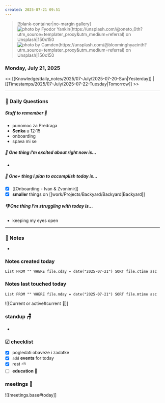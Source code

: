 ```yaml
---
created: 2025-07-21 09:51
---
```


> [!blank-container|no-margin gallery] 
> ![photo by Fyodor Yankin(https://unsplash.com/@oneto_0th?utm_source=templater_proxy&utm_medium=referral) on Unsplash|150x150](https://images.unsplash.com/photo-1707560967806-910d5d6032e3?crop=entropy&cs=srgb&fm=jpg&ixid=M3w2NDU1OTF8MHwxfHJhbmRvbXx8fHx8fHx8fDE3NTMwODQyOTB8&ixlib=rb-4.1.0&q=85)
>![photo by Camden(https://unsplash.com/@bloominghyacinth?utm_source=templater_proxy&utm_medium=referral) on Unsplash|150x150](https://images.unsplash.com/photo-1684090070630-7c10747299e2?crop=entropy&cs=srgb&fm=jpg&ixid=M3w2NDU1OTF8MHwxfHJhbmRvbXx8fHx8fHx8fDE3NTMwODQyOTF8&ixlib=rb-4.1.0&q=85)

### Monday, July 21, 2025

<< [[Knowledge/daily_notes/2025/07-July/2025-07-20-Sun|Yesterday]] | [[Timestamps/2025/07-July/2025-07-22-Tuesday|Tomorrow]] >>

___
### 📅 Daily Questions

##### Stuff to remember 📝
- punomoc za Predraga
- **Senka** u 12:15
- onboarding
- spava mi se

##### 🙌 **One thing I'm excited about right now is...**
- 

##### 🚀 **One+ thing I plan to accomplish today is...**
- [x] [[Onboarding - Ivan & Zvonimir]]
- [x] **smaller** things on [[work/Projects/Backyard/Backyard|Backyard]]

##### 👎 **One thing I'm struggling with today is...**
- keeping my eyes open

---
### 📝 Notes
- 

### Notes created today
```dataview
List FROM "" WHERE file.cday = date("2025-07-21") SORT file.ctime asc
```

### Notes last touched today
```dataview
List FROM "" WHERE file.mday = date("2025-07-21") SORT file.mtime asc
`````

![[Current or active#current 📓]]

### **standup** 🪑

- 


### ☑ checklist
- [x] pogledati  obaveze i zadatke
- [x] `add` **events** for today
- [x] rest ⛅ 
- [ ] **education 🎒**

### meetings 🤝

![[meetings.base#today]]
